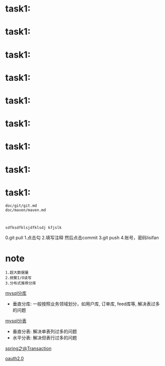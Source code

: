 
# task1:


# task1:


# task1:


# task1:


# task1:


# task1:


# task1:



# task1:

# task1:


```
doc/git/git.md
doc/maven/maven.md



sdfksdfklsjdfklsdj kfjslk
```
0.git pull
1.点击勾
2.填写注释 然后点击commit
3.git push
4.账号，密码lisifan

















































# note

```
1.超大数据量
2.频繁I/O读写
3.分布式推荐分库
``` 


[mysql分库](doc/mysql/mysql分库.md)
- 垂直分库: 一般按照业务领域划分，如用户库, 订单库, feed库等, 解决表过多的问题

[mysql分表](doc/mysql/mysql分表.md)
- 垂直分表: 解决单表列过多的问题
- 水平分表: 解决但表行过多的问题

[spring之@Transaction](doc/spring/transaction.md)


[oauth2.0](doc/oauth2/oauth2_jwt.md)



